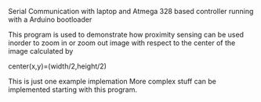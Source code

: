 Serial Communication with laptop and Atmega 328 based controller running with a Arduino bootloader


This program is used to demonstrate how proximity sensing can be used inorder to zoom in or zoom out image with respect
to the center of the image calculated by

center(x,y)=(width/2,height/2)

This is just one example implemation 
More complex stuff can be implemented starting with this program.
